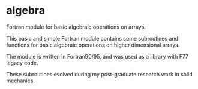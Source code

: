 # algebra
Fortran module for basic algebraic operations on arrays.

This basic and simple Fortran module contains some subroutines and functions for basic algebraic operations on higher dimensional arrays.

The module is written in Fortran90/95, and was used as a library with F77 legacy code.

These subroutines evolved during my post-graduate research work in solid mechanics.
